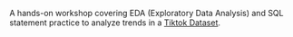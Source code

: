 A hands-on workshop covering EDA (Exploratory Data Analysis) and SQL statement practice to analyze trends in a [Tiktok Dataset](https://www.kaggle.com/datasets/lykin22/tiktok-trending-data).
